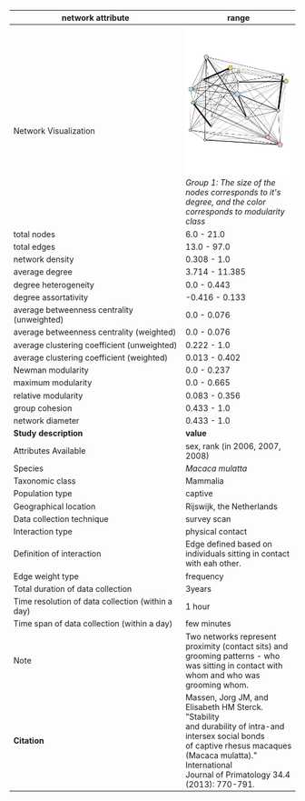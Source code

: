 network attribute|range
---|---
<img width=2500> Network Visualization | ![NetworkImage](/Networks/Visualizations/macaques_pugagonzalez_1.png) *Group 1: The size of the nodes corresponds to it's degree, and the color corresponds to modularity class*
total nodes|6.0 - 21.0
total edges|13.0 - 97.0
network density|0.308 - 1.0
average degree|3.714 - 11.385
degree heterogeneity|0.0 - 0.443
degree assortativity|-0.416 - 0.133
average betweenness centrality (unweighted)|0.0 - 0.076
average betweenness centrality (weighted)|0.0 - 0.076
average clustering coefficient (unweighted)|0.222 - 1.0
average clustering coefficient (weighted)|0.013 - 0.402
Newman modularity|0.0 - 0.237
maximum modularity|0.0 - 0.665
relative modularity|0.083 - 0.356
group cohesion|0.433 - 1.0
network diameter|0.433 - 1.0
**Study description**|**value**
Attributes Available|sex, rank (in 2006, 2007, 2008)
Species|*Macaca mulatta*
Taxonomic class|Mammalia
Population type|captive
Geographical location|Rijswijk, the Netherlands
Data collection technique|survey scan
Interaction type|physical contact
Definition of interaction|Edge defined based on individuals sitting in contact with eah other.
Edge weight type|frequency
Total duration of data collection|3years
Time resolution of data collection (within a day)|1 hour
Time span of data collection (within a day)|few minutes
Note|Two networks represent proximity (contact sits) and grooming patterns - who was sitting in contact with whom and who was grooming whom.
**Citation** | Massen, Jorg JM, and Elisabeth HM Sterck. "Stability <br> and durability of intra-and intersex social bonds <br> of captive rhesus macaques (Macaca mulatta)." International <br> Journal of Primatology 34.4 (2013): 770-791.
